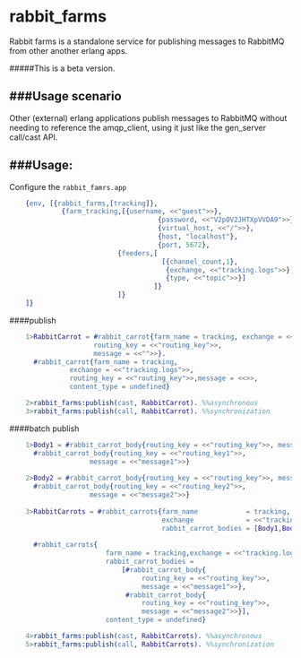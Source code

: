 rabbit_farms
============

Rabbit farms is a standalone service for publishing messages to RabbitMQ from other another erlang apps.

#####This is a beta version.

###Usage scenario
-------

Other (external) erlang applications publish messages to RabbitMQ without needing to reference the amqp_client, 
using it just like the gen_server call/cast API.


###Usage:
-------
Configure the `rabbit_famrs.app`
`````erlang
    {env, [{rabbit_farms,[tracking]},
    	     {farm_tracking,[{username, <<"guest">>},
              						 {password, <<"V2pOV2JHTXpVVDA9">>}, %% triple_times_base64("guest")
              						 {virtual_host, <<"/">>},
              						 {host, "localhost"},
              						 {port, 5672},
                           {feeders,[
                                      [{channel_count,1},
                                       {exchange, <<"tracking.logs">>},
                                       {type, <<"topic">>}]
                                    ]}
                           ]}
    ]}
`````
####publish 
`````erlang
    1>RabbitCarrot = #rabbit_carrot{farm_name = tracking, exchange = <<"tracking.logs">>, 
                     routing_key = <<"routing_key">>, 
                     message = <<"">>}.
      #rabbit_carrot{farm_name = tracking,
               exchange = <<"tracking.logs">>,
               routing_key = <<"routing_key">>,message = <<>>,
               content_type = undefined}

    2>rabbit_farms:publish(cast, RabbitCarrot). %%asynchronous
    3>rabbit_farms:publish(call, RabbitCarrot). %%synchronization
`````
####batch publish
`````erlang
    1>Body1 = #rabbit_carrot_body{routing_key = <<"routing_key">>, message = <<"message1">>}.
      #rabbit_carrot_body{routing_key = <<"routing_key1">>,
                    message = <<"message1">>}
                    
    2>Body2 = #rabbit_carrot_body{routing_key = <<"routing_key">>, message = <<"message2">>}.
      #rabbit_carrot_body{routing_key = <<"routing_key2">>,
                    message = <<"message2">>}
                    
    3>RabbitCarrots = #rabbit_carrots{farm_name            = tracking,
                                      exchange             = <<"tracking.logs">>, 
                                      rabbit_carrot_bodies = [Body1,Body2]}.
    
      #rabbit_carrots{
                        farm_name = tracking,exchange = <<"tracking.logs">>,
                        rabbit_carrot_bodies = 
                            [#rabbit_carrot_body{
                                 routing_key = <<"routing_key">>,
                                 message = <<"message1">>},
                             #rabbit_carrot_body{
                                 routing_key = <<"routing_key">>,
                                 message = <<"message2">>}],
                        content_type = undefined}

    4>rabbit_farms:publish(cast, RabbitCarrots). %%asynchronous
    5>rabbit_farms:publish(call, RabbitCarrots). %%synchronization
`````
